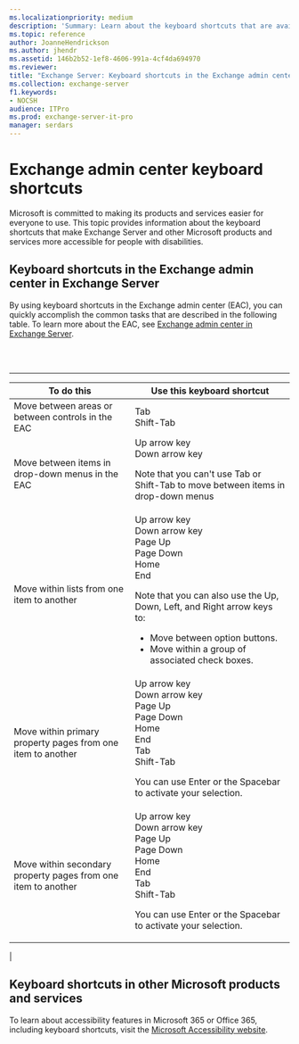 ```yaml
---
ms.localizationpriority: medium
description: 'Summary: Learn about the keyboard shortcuts that are available in the Exchange admin center in Exchange Server.'
ms.topic: reference
author: JoanneHendrickson
ms.author: jhendr
ms.assetid: 146b2b52-1ef8-4606-991a-4cf4da694970
ms.reviewer: 
title: "Exchange Server: Keyboard shortcuts in the Exchange admin center"
ms.collection: exchange-server
f1.keywords:
- NOCSH
audience: ITPro
ms.prod: exchange-server-it-pro
manager: serdars
---
```


# Exchange admin center keyboard shortcuts

Microsoft is committed to making its products and services easier for everyone to use. This topic provides information about the keyboard shortcuts that make Exchange Server and other Microsoft products and services more accessible for people with disabilities.

## Keyboard shortcuts in the Exchange admin center in Exchange Server

By using keyboard shortcuts in the Exchange admin center (EAC), you can quickly accomplish the common tasks that are described in the following table. To learn more about the EAC, see [Exchange admin center in Exchange Server](../architecture/client-access/exchange-admin-center.md).

<br><br>

****

|To do this|Use this keyboard shortcut|
|---|---|
|Move between areas or between controls in the EAC|Tab <br> Shift-Tab|
|Move between items in drop-down menus in the EAC|Up arrow key <br> Down arrow key <p> Note that you can't use Tab or Shift-Tab to move between items in drop-down menus|
|Move within lists from one item to another|Up arrow key <br> Down arrow key  <br> Page Up <br> Page Down <br> Home <br> End <p> Note that you can also use the Up, Down, Left, and Right arrow keys to: <ul><li>Move between option buttons.</li><li>Move within a group of associated check boxes.</li></ul>|
|Move within primary property pages from one item to another|Up arrow key <br> Down arrow key <br> Page Up <br> Page Down <br> Home <br> End <br> Tab <br> Shift-Tab <p> You can use Enter or the Spacebar to activate your selection.|
|Move within secondary property pages from one item to another|Up arrow key <br> Down arrow key <br> Page Up <br> Page Down <br> Home <br> End <br> Tab <br> Shift-Tab <p> You can use Enter or the Spacebar to activate your selection.|
|

## Keyboard shortcuts in other Microsoft products and services

To learn about accessibility features in Microsoft 365 or Office 365, including keyboard shortcuts, visit the [Microsoft Accessibility website](https://www.microsoft.com/accessibility/).
